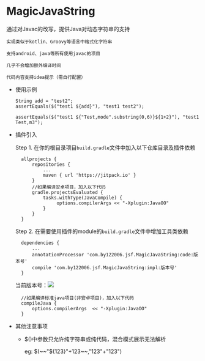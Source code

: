 # MagicJavaString 
通过对Javac的改写，提供Java对动态字符串的支持

    实现类似于kotlin、Groovy等语言中格式化字符串
    
    支持android、java等所有使用javac的项目
    
    几乎不会增加额外编译时间
    
    代码内容支持idea提示（需自行配置）

* 使用示例
         
      String add = "test2";
      assertEquals($("test1 ${add}"), "test1 test2");
      
      assertEquals($("test1 ${"Test,mode".substring(0,6)}${1+2}"), "test1 Test,m3");
          
* 插件引入

    Step 1. 在你的根目录项目`build.gradle`文件中加入以下仓库目录及插件依赖

	    allprojects {
		    repositories {
		    	...
		    	maven { url 'https://jitpack.io' }
		    }
		    //如果编译安卓项目，加入以下代码
		    gradle.projectsEvaluated {
                tasks.withType(JavaCompile) {
                     options.compilerArgs << "-Xplugin:JavaOO"
                }
            }
	    }
    Step 2. 在需要使用插件的module的`build.gradle`文件中增加工具类依赖

	    dependencies {
	        ...
	        annotationProcessor 'com.by122006.jsf.MagicJavaString:code:版本号'
            compile 'com.by122006.jsf.MagicJavaString:impl:版本号'
	    }
    当前版本号：[![](https://jitpack.io/v/122006/MagicJavaString.svg)](https://jitpack.io/#122006/ASM_SmartRunPluginImp)
	    
	    //如果编译标准java项目(非安卓项目)，加入以下代码
	    compileJava {
            options.compilerArgs  << "-Xplugin:JavaOO"
        }

* 其他注意事项

   * $()中参数只允许纯字符串或纯代码，混合模式展示无法解析 
            
        eg: $(~~"${123}"+123~~,"123"+"123")
   
